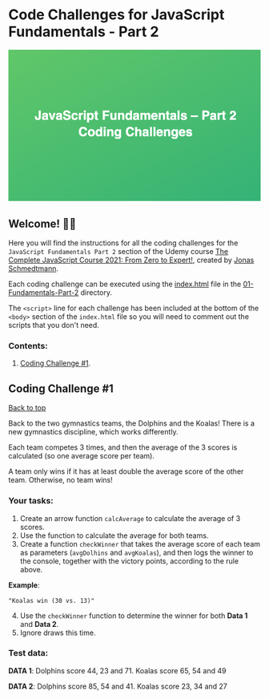 # Code Challenges for JavaScript Fundamentals - Part 2

![JavaScript Fundamentals - Part 2 Coding Challenges](../images/js-fundamentals2.jpg)

## Welcome! 👋🏽

Here you will find the instructions for all the coding challenges for the `JavaScript Fundamentals Part 2` section of the Udemy course [The Complete JavaScript Course 2021: From Zero to Expert!](https://www.udemy.com/course/the-complete-javascript-course/), created by [Jonas Schmedtmann](https://www.udemy.com/user/jonasschmedtmann/).

Each coding challenge can be executed using the [index.html](./index.html) file in the [01-Fundamentals-Part-2](../01-Fundamentals-Part-2) directory.

The `<script>` line for each challenge has been included at the bottom of the `<body>` section of the `index.html` file so you will need to comment out the scripts that you don't need.

### Contents:

1. [Coding Challenge #1](#coding-challenge-1).

## Coding Challenge #1
[Back to top](#code-challenges-for-javascript-fundamentals---part-2)

Back to the two gymnastics teams, the Dolphins and the Koalas! There is a new gymnastics discipline, which works differently.

Each team competes 3 times, and then the average of the 3 scores is calculated (so one average score per team).

A team only wins if it has at least double the average score of the other team. Otherwise, no team wins!

### Your tasks:

1. Create an arrow function `calcAverage` to calculate the average of 3 scores.
2. Use the function to calculate the average for both teams.
3. Create a function `checkWinner` that takes the average score of each team as parameters (`avgDolhins` and `avgKoalas`), and then logs the winner to the console, together with the victory points, according to the rule above.

**Example**: 

```
"Koalas win (30 vs. 13)"
```

4. Use the `checkWinner` function to determine the winner for both **Data 1** and **Data 2**.
5. Ignore draws this time.

### Test data:

**DATA 1**: Dolphins score 44, 23 and 71. Koalas score 65, 54 and 49

**DATA 2**: Dolphins score 85, 54 and 41. Koalas score 23, 34 and 27